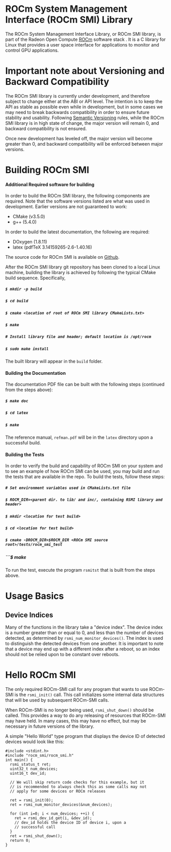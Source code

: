 
# ROCm System Management Interface (ROCm SMI) Library

The ROCm System Management Interface Library, or ROCm SMI library, is part of the Radeon Open Compute [ROCm](https://github.com/RadeonOpenCompute) software stack . It is a C library for Linux that provides a user space interface for applications to monitor and control GPU applications. 

# Important note about Versioning and Backward Compatibility
The ROCm SMI library is currently under development, and therefore subject to change either at the ABI or API level. The intention is to keep the API as stable as possible even while in development, but in some cases we may need to break backwards compatibility in order to ensure future stability and usability. Following [Semantic Versioning](https://semver.org/) rules, while the ROCm SMI library is in high state of change, the major version will remain 0, and backward compatibility is not ensured.

Once new development has leveled off, the major version will become greater than 0, and backward compatibility will be enforced between major versions.

# Building ROCm SMI

#### Additional Required software for building
In order to build the ROCm SMI library, the following components are required. Note that the software versions listed are what was used in development. Earlier versions are not guaranteed to work:
* CMake (v3.5.0)
* g++ (5.4.0)

In order to build the latest documentation, the following are required:
* DOxygen (1.8.11)
* latex (pdfTeX 3.14159265-2.6-1.40.16)

The source code for ROCm SMI is available on [Github](https://github.com/RadeonOpenCompute/rocm_smi_lib).

After the ROCm SMI library git repository has been cloned to a local Linux machine, building the library is achieved by following the typical CMake build sequence. Specifically,
##### ```$ mkdir -p build```
##### ```$ cd build```
##### ```$ cmake <location of root of ROCm SMI library CMakeLists.txt>```
##### ```$ make```
##### ```# Install library file and header; default location is /opt/rocm```
##### ```$ sudo make install```
The built library will appear in the `build` folder.

#### Building the Documentation
The documentation PDF file can be built with the following steps (continued from the steps above):
##### ```$ make doc```
##### ```$ cd latex```
##### ```$ make```
The reference manual, `refman.pdf` will be in the `latex` directory upon a successful build.

#### Building the Tests
In order to verify the build and capability of ROCm SMI on your system and to see an example of how ROCm SMI can be used, you may build and run the tests that are available in the repo. To build the tests, follow these steps:

##### ```# Set environment variables used in CMakeLists.txt file```
##### ```$ ROCM_DIR=<parent dir. to lib/ and inc/, containing RSMI library and header>```
##### ```$ mkdir <location for test build>```
##### ```$ cd <location for test build>```
##### ```$ cmake -DROCM_DIR=$ROCM_DIR <ROCm SMI source root>/tests/rocm_smi_test```
##### ```$ make

To run the test, execute the program `rsmitst` that is built from the steps above.

# Usage Basics
## Device Indices
Many of the functions in the library take a "device index". The device index is a number greater than or equal to 0, and less than the number of devices detected, as determined by `rsmi_num_monitor_devices()`. The index is used to distinguish the detected devices from one another. It is important to note that a device may end up with a different index after a reboot, so an index should not be relied upon to be constant over reboots.

# Hello ROCm SMI
The only required ROCm-SMI call for any program that wants to use ROCm-SMI is the `rsmi_init()` call. This call initializes some internal data structures that will be used by subsequent ROCm-SMI calls. 

When ROCm-SMI is no longer being used, `rsmi_shut_down()` should be called. This provides a way to do any releasing of resources that ROCm-SMI may have held. In many cases, this may have no effect, but may be necessary in future versions of the library.

A simple "Hello World" type program that displays the device ID of detected devices would look like this:

```
#include <stdint.h>
#include "rocm_smi/rocm_smi.h"
int main() {
  rsmi_status_t ret;
  uint32_t num_devices;
  uint16_t dev_id;

  // We will skip return code checks for this example, but it
  // is recommended to always check this as some calls may not
  // apply for some devices or ROCm releases

  ret = rsmi_init(0);
  ret = rsmi_num_monitor_devices(&num_devices);

  for (int i=0; i < num_devices; ++i) {
    ret = rsmi_dev_id_get(i, &dev_id);
    // dev_id holds the device ID of device i, upon a
    // successful call
  }
  ret = rsmi_shut_down();
  return 0;
}
```

